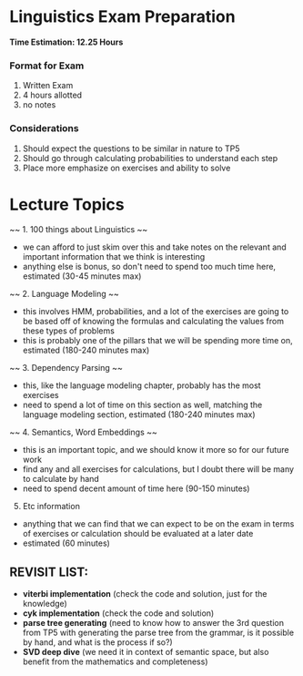 # Linguistics Exam Preparation

<b> Time Estimation: 12.25 Hours </b>

### Format for Exam
1. Written Exam
2. 4 hours allotted
3. no notes

### Considerations
1. Should expect the questions to be similar in nature to TP5
2. Should go through calculating probabilities to understand each step
3. Place more emphasize on exercises and ability to solve

# Lecture Topics

~~ 1. 100 things about Linguistics ~~
- we can afford to just skim over this and take notes on the relevant and important information that we think is interesting
- anything else is bonus, so don't need to spend too much time here, estimated (30-45 minutes max)

~~ 2. Language Modeling ~~
- this involves HMM, probabilities, and a lot of the exercises are going to be based off of knowing the formulas and calculating the values from these types of problems
- this is probably one of the pillars that we will be spending more time on, estimated (180-240 minutes max)

~~ 3. Dependency Parsing ~~
- this, like the language modeling chapter, probably has the most exercises
- need to spend a lot of time on this section as well, matching the language modeling section, estimated (180-240 minutes max)

~~ 4. Semantics, Word Embeddings ~~
- this is an important topic, and we should know it more so for our future work
- find any and all exercises for calculations, but I doubt there will be many to calculate by hand
- need to spend decent amount of time here (90-150 minutes)

5. Etc information
- anything that we can find that we can expect to be on the exam in terms of exercises or calculation should be evaluated at a later date
- estimated (60 minutes)


## REVISIT LIST:
- <b>viterbi implementation</b> (check the code and solution, just for the knowledge)
- <b>cyk implementation</b> (check the code and solution)
- <b>parse tree generating</b> (need to know how to answer the 3rd question from TP5 with generating the parse tree from the grammar, is it possible by hand, and what is the process if so?)
- <b>SVD deep dive</b> (we need it in context of semantic space, but also benefit from the mathematics and completeness)
